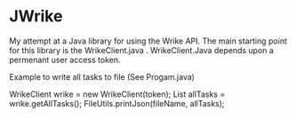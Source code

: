 # JWrike
My attempt at a Java library for using the Wrike API. The main starting point for this library is the WrikeClient.java .
WrikeClient.Java depends upon a permenant user access token. 

Example to write all tasks to file (See Progam.java)

WrikeClient wrike = new WrikeClient(token);
List<Task> allTasks = wrike.getAllTasks();
FileUtils.printJson(fileName, allTasks);
